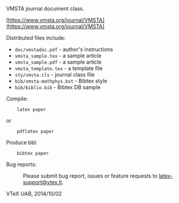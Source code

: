 VMSTA journal document class.

[https://www.vmsta.org/journal/VMSTA](https://www.vmsta.org/journal/VMSTA)

Distributed files include:

- `doc/vmstadoc.pdf` - author's instructions
- `vmsta_sample.tex` - a sample article
- `vmsta_sample.pdf` - a sample article
- `vmsta_template.tex` - a template file
- `sty/vmsta.cls` - journal class file
- `bib/vmsta-mathphys.bst` - Bibtex style
- `bib/biblio.bib` - Bibtex DB sample

Compile:

```
    latex paper
```

or

```
    pdflatex paper
```

Produce bbl:

```
    bibtex paper
```

Bug reports:

<p style="margin-left: 34pt;">
Please submit bug report, issues or feature requests to
<a href="mailto:latex-support@vtex.lt">latex-support@vtex.lt</a>.
</p>

VTeX UAB, 2014/10/02
